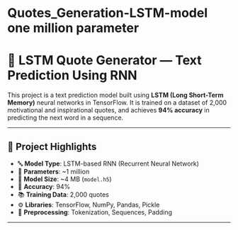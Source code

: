 # Quotes_Generation-LSTM-model one million parameter


# 🧠 LSTM Quote Generator — Text Prediction Using RNN

This project is a text prediction model built using **LSTM (Long Short-Term Memory)** neural networks in TensorFlow. It is trained on a dataset of 2,000 motivational and inspirational quotes, and achieves **94% accuracy** in predicting the next word in a sequence.

---

## 🚀 Project Highlights

- 🔤 **Model Type**: LSTM-based RNN (Recurrent Neural Network)
- 🧮 **Parameters**: ~1 million
- 💾 **Model Size**: ~4 MB (`model.h5`)
- 🧠 **Accuracy**: 94%
- 📚 **Training Data**: 2,000 quotes
- ⚙️ **Libraries**: TensorFlow, NumPy, Pandas, Pickle
- 🧹 **Preprocessing**: Tokenization, Sequences, Padding

---

